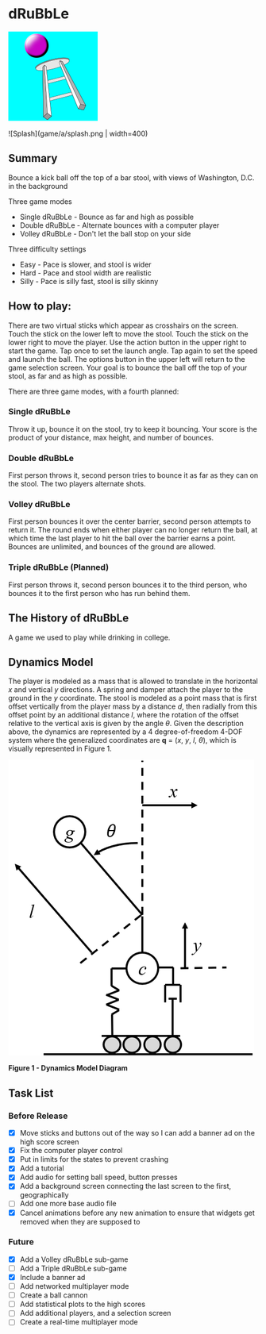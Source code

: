 # dRuBbLe

![Icon](game/a/icon.png)

![Splash](game/a/splash.png | width=400)

## Summary

Bounce a kick ball off the top of a bar stool, with views of Washington, D.C. in the background

Three game modes
* Single dRuBbLe - Bounce as far and high as possible
* Double dRuBbLe - Alternate bounces with a computer player
* Volley dRuBbLe - Don't let the ball stop on your side

Three difficulty settings
* Easy - Pace is slower, and stool is wider
* Hard - Pace and stool width are realistic
* Silly - Pace is silly fast, stool is silly skinny

## How to play:

There are two virtual sticks which appear as crosshairs on the screen. 
Touch the stick on the lower left to move the stool. 
Touch the stick on the lower right to move the player.
Use the action button in the upper right to start the game.
Tap once to set the launch angle.
Tap again to set the speed and launch the ball.
The options button in the upper left will return to the game selection screen.
Your goal is to bounce the ball off the top of your stool, as far and as high as possible. 

There are three game modes, with a fourth planned:
### Single dRuBbLe
Throw it up, bounce it on the stool, try to keep it bouncing. 
Your score is the product of your distance, max height, and number of bounces.

### Double dRuBbLe
First person throws it, second person tries to bounce it as far as they can on the stool.
The two players alternate shots.

### Volley dRuBbLe
First person bounces it over the center barrier, second person attempts to return it.
The round ends when either player can no longer return the ball, at which time the last player to hit the ball over the barrier earns a point.
Bounces are unlimited, and bounces of the ground are allowed.

### Triple dRuBbLe (Planned)
First person throws it, second person bounces it to the third person, who bounces it to the first person who has run behind them.

## The History of dRuBbLe
A game we used to play while drinking in college.

## Dynamics Model
The player is modeled as a mass that is allowed to translate in the horizontal *x* and vertical *y* directions. 
A spring and damper attach the player to the ground in the *y* coordinate.
The stool is modeled as a point mass that is first offset vertically from the player mass by a distance *d*, then radially from this offset point by an additional distance *l*, where the rotation of the offset relative to the vertical axis is given by the angle $\theta$.
Given the description above, the dynamics are represented by a 4 degree-of-freedom 4-DOF system where the generalized coordinates are **q** = (*x*, *y*, *l*, *$\theta$*), which is visually represented in Figure 1.

![Dynamics Model Diagram](extra_data/figs/diagram.png)

**Figure 1 - Dynamics Model Diagram**



## Task List 
### Before Release
- [x] Move sticks and buttons out of the way so I can add a banner ad on the high score screen
- [x] Fix the computer player control
- [x] Put in limits for the states to prevent crashing
- [x] Add a tutorial
- [x] Add audio for setting ball speed, button presses
- [x] Add a background screen connecting the last screen to the first, geographically
- [ ] Add one more base audio file
- [x] Cancel animations before any new animation to ensure that widgets get removed when they are supposed to

### Future
- [x] Add a Volley dRuBbLe sub-game
- [ ] Add a Triple dRuBbLe sub-game
- [x] Include a banner ad
- [ ] Add networked multiplayer mode
- [ ] Create a ball cannon
- [ ] Add statistical plots to the high scores
- [ ] Add additional players, and a selection screen
- [ ] Create a real-time multiplayer mode